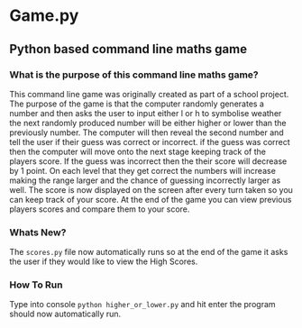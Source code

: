 # Game.py
## Python based command line maths game


### What is the purpose of this command line maths game?

This command line game was originally created as part of a school project.
The purpose of the game is that the computer randomly generates a number and then 
asks the user to input either l or h to symbolise weather the next randomly produced
number will be either higher or lower than the previously number. The computer will 
then reveal the second number and tell the user if their guess was correct or incorrect.
if the guess was correct then the computer will move onto the next stage keeping track
of the players score. If the guess was incorrect then the their score will decrease by 1 point. On each level that they get correct the numbers will increase making 
the range larger and the chance of guessing incorrectly larger as well.
The score is now displayed on the screen after every turn taken so you can keep track of your score.
At the end of the game you can view previous players scores and compare them to your score.

### Whats New?

The `scores.py` file now automatically runs so at the end of the game it asks the user if they would like to view the High Scores.

### How To Run

Type into console `python higher_or_lower.py` and hit enter
the program should now automatically run.